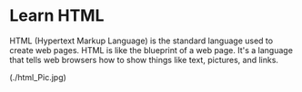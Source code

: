# Learn HTML

HTML (Hypertext Markup Language) is the standard language used to create web pages. HTML is like the blueprint of a web page. It's a language that tells web browsers how to show things like text, pictures, and links.

(./html_Pic.jpg)
